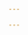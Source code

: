 ```yaml
---

---
```

<!DOCTYPE html>
<html>
  <head>
    <meta charset="UTF-8">
    <meta name="viewport" content="width=device-width">
    <title>React Page</title>
    <link rel="stylesheet" href="css/normalize.css">
    <link rel="stylesheet" href="css/preflight.css">
    <link rel="stylesheet" href="css/style.css">
  </head>
  <body>
    <slot />
  </body>
</html>

